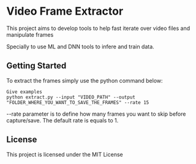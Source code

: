 # Video Frame Extractor

This project aims to develop tools to help fast iterate over video files and manipulate frames

Specially to use ML and DNN tools to infere and train data.

## Getting Started

To extract the frames simply use the python command below:

```
Give examples
python extract.py --input "VIDEO_PATH" --output "FOLDER_WHERE_YOU_WANT_TO_SAVE_THE_FRAMES" --rate 15
```

--rate parameter is to define how many frames you want to skip before capture/save. The default rate is equals to 1.

## License

This project is licensed under the MIT License
